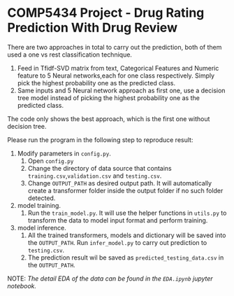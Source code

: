 # COMP5434 Project - Drug Rating Prediction With Drug Review

There are two approaches in total to carry out the prediction, both of them used a one vs rest classification technique.

1. Feed in Tfidf-SVD matrix from text, Categorical Features and Numeric feature to 5 Neural networks,each for one class respectively. Simply pick the highest probability one as the predicted class.
2. Same inputs and 5 Neural network approach as first one, use a decision tree model instead of picking the highest probability one as the predicted class.

The code only shows the best approach, which is the first one without decision tree.

Please run the program in the following step to reproduce result:

1. Modify parameters in `config.py`.
   1. Open `config.py`
   2. Change the directory of data source that contains `training.csv`,`validation.csv` and `testing.csv`.
   3. Change `OUTPUT_PATH` as desired output path.
    It will automatically create a transformer folder inside the output folder if no such folder detected.
2. model training.
   1. Run the `train_model.py`. It will use the helper functions in `utils.py` to transform the data to model input format and perform training.
3. model inference.
    1. All the trained transformers, models and dictionary will be saved into the `OUTPUT_PATH`. Run `infer_model.py` to carry out prediction to `testing.csv`.
    2. The prediction result wil be saved as `predicted_testing_data.csv` in the `OUTPUT_PATH`.

NOTE: _The detail EDA of the data can be found in the `EDA.ipynb` jupyter notebook._
